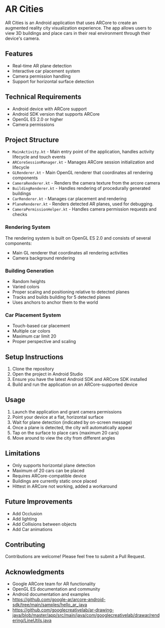 # AR Cities

AR Cities is an Android application that uses ARCore to create an augmented reality city visualization experience. The app allows users to view 3D buildings and place cars in their real environment through their device's camera.

## Features

- Real-time AR plane detection
- Interactive car placement system
- Camera permission handling
- Support for horizontal surface detection

## Technical Requirements

- Android device with ARCore support
- Android SDK version that supports ARCore
- OpenGL ES 2.0 or higher
- Camera permissions

## Project Structure

- `MainActivity.kt` - Main entry point of the application, handles activity lifecycle and touch events
- `ARCoreSessionManager.kt` - Manages ARCore session initialization and lifecycle
- `GLRenderer.kt` - Main OpenGL renderer that coordinates all rendering components
- `CameraRenderer.kt` - Renders the camera texture from the arcore camera
- `BuildingRenderer.kt` - Handles rendering of procedurally generated buildings
- `CarRenderer.kt` - Manages car placement and rendering
- `PlaneRenderer.kt` - Renders detected AR planes, used for debugging.
- `CameraPermissionHelper.kt` - Handles camera permission requests and checks

### Rendering System

The rendering system is built on OpenGL ES 2.0 and consists of several components:

- Main GL renderer that coordinates all rendering activities
- Camera background rendering

### Building Generation

- Random heights
- Varied colors
- Proper scaling and positioning relative to detected planes
- Tracks and builds building for 5 detected planes
- Uses anchors to anchor them to the world

### Car Placement System

- Touch-based car placement
- Multiple car colors
- Maximum car limit 20
- Proper perspective and scaling

## Setup Instructions

1. Clone the repository
2. Open the project in Android Studio
3. Ensure you have the latest Android SDK and ARCore SDK installed
4. Build and run the application on an ARCore-supported device

## Usage

1. Launch the application and grant camera permissions
2. Point your device at a flat, horizontal surface
3. Wait for plane detection (indicated by on-screen message)
4. Once a plane is detected, the city will automatically appear
5. Tap on the surface to place cars (maximum 20 cars)
6. Move around to view the city from different angles

## Limitations

- Only supports horizontal plane detection
- Maximum of 20 cars can be placed
- Requires ARCore-compatible device
- Buildings are currently static once placed
- Hittest in ARCore not working, added a workaround

## Future Improvements

- Add Occlusion
- Add lighting
- Add Collisions between objects
- Add Car animations

## Contributing

Contributions are welcome! Please feel free to submit a Pull Request.

## Acknowledgments

- Google ARCore team for AR functionality
- OpenGL ES documentation and community
- Android documentation and examples
- https://github.com/google-ar/arcore-android-sdk/tree/main/samples/hello_ar_java
- https://github.com/googlecreativelab/ar-drawing-java/blob/master/app/src/main/java/com/googlecreativelab/drawar/rendering/LineUtils.java
